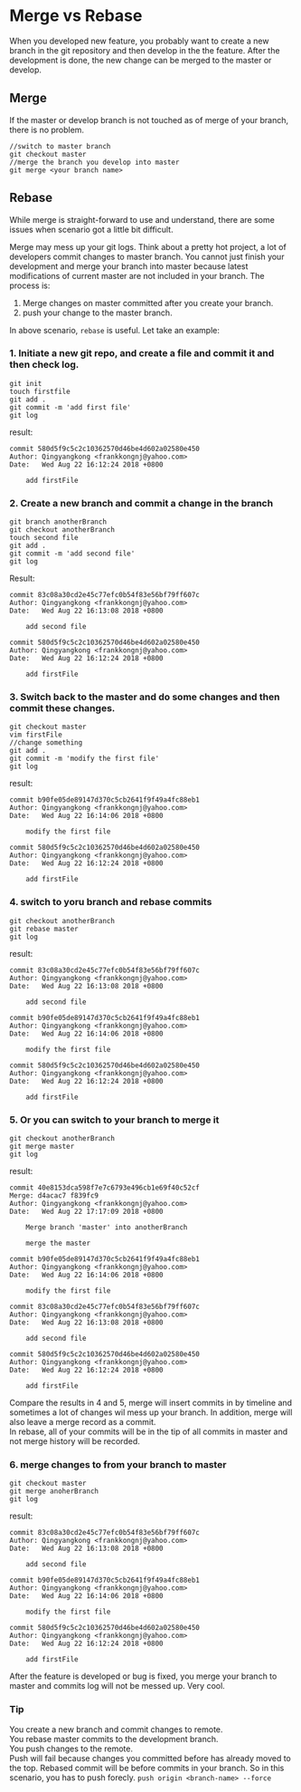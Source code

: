 # Merge vs Rebase
When you developed new feature, you probably want to create a new branch in the git repository and then develop in the the feature. After the development is done, the new change can be merged to the master or develop.  
## Merge
If the master or develop branch is not touched as of merge of your branch, there is no problem.  
```
//switch to master branch
git checkout master
//merge the branch you develop into master
git merge <your branch name>
```

## Rebase
While merge is straight-forward to use and understand, there are some issues when scenario got a little bit difficult.  

Merge may mess up your git logs. Think about a pretty hot project, a lot of developers commit changes to master branch. You cannot just finish your development and merge your branch into master because latest modifications of current master are not included in your branch. The process is: 
1. Merge changes on master committed after you create your branch. 
2. push your change to the master branch.  

In above scenario, `rebase` is useful. Let take an example:
### 1. Initiate a new git repo, and create a file and commit it and then check log.
```shell
git init
touch firstfile
git add .
git commit -m 'add first file'
git log
```
result:
```shell
commit 580d5f9c5c2c10362570d46be4d602a02580e450
Author: Qingyangkong <frankkongnj@yahoo.com>
Date:   Wed Aug 22 16:12:24 2018 +0800

    add firstFile

```

### 2. Create a new branch and commit a change in the branch
```shell
git branch anotherBranch
git checkout anotherBranch
touch second file
git add .
git commit -m 'add second file'
git log
```
Result:
```shell
commit 83c08a30cd2e45c77efc0b54f83e56bf79ff607c
Author: Qingyangkong <frankkongnj@yahoo.com>
Date:   Wed Aug 22 16:13:08 2018 +0800

    add second file

commit 580d5f9c5c2c10362570d46be4d602a02580e450
Author: Qingyangkong <frankkongnj@yahoo.com>
Date:   Wed Aug 22 16:12:24 2018 +0800

    add firstFile

```

### 3. Switch back to the master and do some changes and then commit these changes.
```shell
git checkout master
vim firstFile
//change something
git add .
git commit -m 'modify the first file'
git log
```
result:
```
commit b90fe05de89147d370c5cb2641f9f49a4fc88eb1
Author: Qingyangkong <frankkongnj@yahoo.com>
Date:   Wed Aug 22 16:14:06 2018 +0800

    modify the first file

commit 580d5f9c5c2c10362570d46be4d602a02580e450
Author: Qingyangkong <frankkongnj@yahoo.com>
Date:   Wed Aug 22 16:12:24 2018 +0800

    add firstFile
```

### 4. switch to yoru branch and rebase commits 
```shell
git checkout anotherBranch
git rebase master
git log
```
result:
```shell
commit 83c08a30cd2e45c77efc0b54f83e56bf79ff607c
Author: Qingyangkong <frankkongnj@yahoo.com>
Date:   Wed Aug 22 16:13:08 2018 +0800

    add second file

commit b90fe05de89147d370c5cb2641f9f49a4fc88eb1
Author: Qingyangkong <frankkongnj@yahoo.com>
Date:   Wed Aug 22 16:14:06 2018 +0800

    modify the first file

commit 580d5f9c5c2c10362570d46be4d602a02580e450
Author: Qingyangkong <frankkongnj@yahoo.com>
Date:   Wed Aug 22 16:12:24 2018 +0800

    add firstFile

```
### 5. Or you can switch to your branch to merge it
```shell
git checkout anotherBranch
git merge master
git log
```
result:
```
commit 40e8153dca598f7e7c6793e496cb1e69f40c52cf
Merge: d4acac7 f839fc9
Author: Qingyangkong <frankkongnj@yahoo.com>
Date:   Wed Aug 22 17:17:09 2018 +0800

    Merge branch 'master' into anotherBranch
    
    merge the master
    
commit b90fe05de89147d370c5cb2641f9f49a4fc88eb1
Author: Qingyangkong <frankkongnj@yahoo.com>
Date:   Wed Aug 22 16:14:06 2018 +0800

    modify the first file

commit 83c08a30cd2e45c77efc0b54f83e56bf79ff607c
Author: Qingyangkong <frankkongnj@yahoo.com>
Date:   Wed Aug 22 16:13:08 2018 +0800

    add second file

commit 580d5f9c5c2c10362570d46be4d602a02580e450
Author: Qingyangkong <frankkongnj@yahoo.com>
Date:   Wed Aug 22 16:12:24 2018 +0800

    add firstFile

```

Compare the results in 4 and 5, merge will insert commits in by timeline and sometimes a lot of changes wil mess up your branch. In addition, merge will also leave a merge record as a commit.  
In rebase, all of your commits will be in the tip of all commits in master and not merge history will be recorded. 

### 6. merge changes to from your branch to master
```shell
git checkout master
git merge anoherBranch
git log
```
result:
```
commit 83c08a30cd2e45c77efc0b54f83e56bf79ff607c
Author: Qingyangkong <frankkongnj@yahoo.com>
Date:   Wed Aug 22 16:13:08 2018 +0800

    add second file

commit b90fe05de89147d370c5cb2641f9f49a4fc88eb1
Author: Qingyangkong <frankkongnj@yahoo.com>
Date:   Wed Aug 22 16:14:06 2018 +0800

    modify the first file

commit 580d5f9c5c2c10362570d46be4d602a02580e450
Author: Qingyangkong <frankkongnj@yahoo.com>
Date:   Wed Aug 22 16:12:24 2018 +0800

    add firstFile
```
After the feature is developed or bug is fixed, you merge your branch to master and commits log will not be messed up. Very cool.


### Tip
You create a new branch and commit changes to remote.  
You rebase master commits to the development branch.  
You push changes to the remote.  
Push will fail because changes you committed before has already moved to the top. Rebased commit will be before commits in your branch. So in this scenario, you has to push forecly. `push origin <branch-name> --force`
